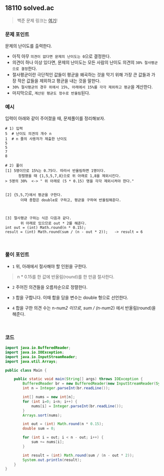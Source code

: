 ## 18110 solved.ac 
> 백준 문제 링크는 [여기](https://www.acmicpc.net/problem/18110)!

### 문제 포인트
문제의 난이도를 출력한다.
+  아직 아무 `의견이 없다면 문제의 난이도는 0`으로 결정한다.
+  의견이 하나 이상 있다면, 문제의 난이도는 모든 사람의 난이도 의견의 `30% 절사평균으로 결정`한다.
+  절사평균이란 극단적인 값들이 평균을 왜곡하는 것을 막기 위해 가장 큰 값들과 가장 작은 값들을 제외하고 평균을 내는 것을 말한다. 
+  `30% 절사평균의 경우 위에서 15%, 아래에서 15%를 각각 제외하고 평균`을 계산한다. 
+ 마지막으로, `계산된 평균도 정수로 반올림`된다.

### 예시
입력이 아래와 같이 주어졌을 때, 문제풀이를 정리해보자. <br>
```
# 1) 입력
5  # 난이도 의견의 개수 n
1  # n 줄의 사용자가 제출한 난이도
5
5
7
8
```

```
# 2) 풀이
[1] 5명이므로 15%는 0.75다. 따라서 반올림하면 1명이다.
      정렬했을 때 {1,5,5,7,8}으로 위 아래로 1,8을 제외시킨다.
> 5명의 30%  <-> " 위 아래로 (5 * 0.15) 명을 각각 제외시켜야 한다."


[2] {5,5,7}에서 평균을 구한다.
       이때 총합은 double로 구하고, 평균을 구하여 반올림해준다.



[3] 절사평균 구하는 식은 다음과 같다.
       위 아래로 있으므로 out * 2를 해준다.
int out = (int) Math.round(n * 0.15);
result = (int) Math.round(sum / (n - out * 2));   -> result = 6
```

<br>

### 풀이 포인트
+ `1` 위, 아래에서 절사해야 할 인원을 구한다.
> n * 0.15를 한 값에 반올림(round)를 한 만큼 절사한다.

+ `2` 주어진 의견들을 오름차순으로 정렬한다.

+ `3` 합을 구합니다. 이때 합을 담을 변수는 double 형으로 선언한다.

+ `4`  합을 구한 의견 수는 n-num*2 이므로, 
      sum / (n-num*2) 에서 반올림(round)을 해준다.


<br>

### 코드
```java
import java.io.BufferedReader;
import java.io.IOException;
import java.io.InputStreamReader;
import java.util.Arrays;

public class Main {

    public static void main(String[] args) throws IOException {
        BufferedReader br = new BufferedReader(new InputStreamReader(System.in));
        int n = Integer.parseInt(br.readLine());

        int[] nums = new int[n];
        for (int i=0; i<n; i++) {
            nums[i] = Integer.parseInt(br.readLine());
        }
        Arrays.sort(nums);

        int out = (int) Math.round(n * 0.15);
        double sum = 0;

        for (int i = out; i < n - out; i++) {
            sum += nums[i];
        }

        int result = (int) Math.round(sum / (n - out * 2));
        System.out.println(result);
    }
}
```
